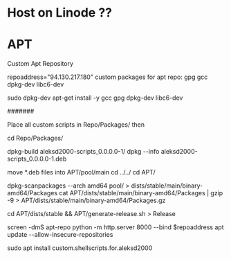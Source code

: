 # 
# Host on Linode ??
# APT
Custom Apt Repository

repoaddress="94.130.217.180"
custom packages for apt repo: gpg gcc dpkg-dev libc6-dev

sudo dpkg-dev apt-get install -y gcc gpg dpkg-dev libc6-dev

#######

Place all custom scripts in 
    Repo/Packages/
then

cd Repo/Packages/

dpkg-build aleksd2000-scripts_0.0.0.0-1/
dpkg --info aleksd2000-scripts_0.0.0.0-1.deb

move *.deb files into APT/pool/main
cd ../../
cd APT/

dpkg-scanpackages --arch amd64 pool/ > dists/stable/main/binary-amd64/Packages
cat APT/dists/stable/main/binary-amd64/Packages | gzip -9 > APT/dists/stable/main/binary-amd64/Packages.gz

cd APT/dists/stable && APT/generate-release.sh > Release

screen -dmS apt-repo python -m http.server 8000 --bind $repoaddress
apt update --allow-insecure-repositories

sudo apt install custom.shellscripts.for.aleksd2000
